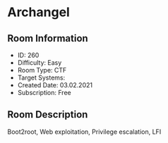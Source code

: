 ﻿# Archangel

## Room Information
- ID: 260
- Difficulty: Easy
- Room Type: CTF
- Target Systems: 
- Created Date: 03.02.2021
- Subscription: Free

## Room Description
Boot2root, Web exploitation, Privilege escalation, LFI
